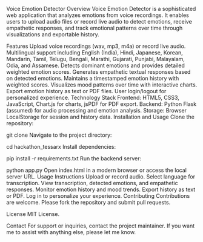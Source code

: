 Voice Emotion Detector
Overview
Voice Emotion Detector is a sophisticated web application that analyzes emotions from voice recordings. It enables users to upload audio files or record live audio to detect emotions, receive empathetic responses, and track emotional patterns over time through visualizations and exportable history.

Features
Upload voice recordings (wav, mp3, m4a) or record live audio.
Multilingual support including English (India), Hindi, Japanese, Korean, Mandarin, Tamil, Telugu, Bengali, Marathi, Gujarati, Punjabi, Malayalam, Odia, and Assamese.
Detects dominant emotions and provides detailed weighted emotion scores.
Generates empathetic textual responses based on detected emotions.
Maintains a timestamped emotion history with weighted scores.
Visualizes mood patterns over time with interactive charts.
Export emotion history as text or PDF files.
User login/logout for personalized experience.
Technology Stack
Frontend: HTML5, CSS3, JavaScript, Chart.js for charts, jsPDF for PDF export.
Backend: Python Flask (assumed) for audio processing and emotion analysis.
Storage: Browser LocalStorage for session and history data.
Installation and Usage
Clone the repository:

git clone <repository-url>
Navigate to the project directory:

cd hackathon_tessarx
Install dependencies:

pip install -r requirements.txt
Run the backend server:

python app.py
Open index.html in a modern browser or access the local server URL.
Usage Instructions
Upload or record audio.
Select language for transcription.
View transcription, detected emotions, and empathetic responses.
Monitor emotion history and mood trends.
Export history as text or PDF.
Log in to personalize your experience.
Contributing
Contributions are welcome. Please fork the repository and submit pull requests.

License
MIT License.

Contact
For support or inquiries, contact the project maintainer.
If you want me to assist with anything else, please let me know.
